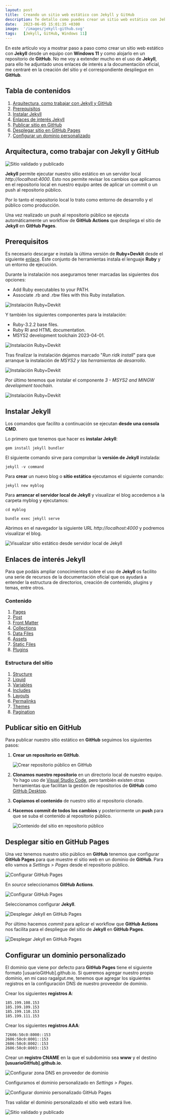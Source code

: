 ```yaml
---
layout: post
title:  Creando un sitio web estático con Jekyll y GitHub
description: Te detallo como puedes crear un sitio web estático con Jekyll y alojarlo de forma gratuita en GitHub.
date:   2023-06-05 15:01:35 +0300
image:  '/images/jekyll-github.svg'
tags:   [Jekyll, GitHub, Windows 11]
---
```


En este artículo voy a mostrar paso a paso como crear un sitio web estático con **Jekyll** desde un equipo con **Windows 11** y como alojarlo en un repositorio de **GitHub**. No me voy a extender mucho en el uso de **Jekyll**, para ello he adjuntado unos enlaces de interés a la documentación oficial, me centraré en la creación del sitio y el correspondiente despliegue en **GitHub**.

## Tabla de contenidos
1. [Arquitectura, como trabajar con Jekyll y GitHub](#arquitectura-como-trabajar-con-jekyll-y-github)
2. [Prerequisitos](#prerequisitos)
3. [Instalar Jekyll](#instalar-jekyll)
4. [Enlaces de interés Jekyll](#enlaces-de-interés-jekyll)
5. [Publicar sitio en GitHub](#publicar-sitio-en-github)
6. [Desplegar sitio en GitHub Pages](#desplegar-sitio-en-github-pages)
7. [Configurar un dominio personalizado](#configurar-un-dominio-personalizado)

## Arquitectura, como trabajar con Jekyll y GitHub

   ![Sitio validado y publicado](/images/arquitectura-jekyll-github-pages.svg)

   **Jekyll** permite ejecutar nuestro sitio estático en un servidor local *http://localhost:4000*. Esto nos permite revisar los cambios que aplicamos en el repositorio local en nuestro equipo antes de aplicar un commit o un push al repositorio público.

   Por lo tanto el repositorio local lo trato como entorno de desarrollo y el público como producción.

   Una vez realizado un push al repositorio público se ejecuta automáticamente un workflow de **GitHub Actions** que despliega el sitio de **Jekyll** en **GitHub Pages**.

## Prerequisitos

Es necesario descargar e instala la última versión de **Ruby+Devkit** desde el siguiente [enlace](https://rubyinstaller.org/downloads/). Este conjunto de herramientas instala el lenguaje **Ruby** y un entorno de ejecución.

Durante la instalación nos aseguramos tener marcadas las siguientes dos opciones:

- Add Ruby executables to your PATH.
- Associate .rb and .rbw files with this Ruby installation.

![Instalación Ruby+Devkit](/images/install-ruby-devkit1.webp)

Y también los siguientes componentes para la instalación:

- Ruby-3.2.2 base files.
- Ruby RI and HTML documentation.
- MSYS2 development toolchain 2023-04-01.

![Instalación Ruby+Devkit](/images/install-ruby-devkit2.webp)

Tras finalizar la instalación dejamos marcado "*Run ridk install*" para que arranque la instalación de *MSYS2 y las herramientas de desarrollo*.

![Instalación Ruby+Devkit](/images/install-ruby-devkit3.webp)

Por último tenemos que instalar el componente *3 - MSYS2 and MINGW development toochain*.

![Instalación Ruby+Devkit](/images/install-ruby-devkit4.webp)


## Instalar Jekyll

Los comandos que facilito a continuación se ejecutan **desde una consola CMD**.

Lo primero que tenemos que hacer es **instalar Jekyll**:

```
gem install jekyll bundler
```
El siguiente comando sirve para comprobar la **versión de Jekyll** instalada:

```
jekyll -v command
```
Para **crear** un nuevo blog o **sitio estático** ejecutamos el siguiente comando:

```
jekyll new myblog
```
Para **arrancar el servidor local de Jekyll** y visualizar el blog accedemos a la carpeta myblog y ejecutamos:

```
cd myblog
```
```
bundle exec jekyll serve
```

Abrimos en el navegador la siguiente URL *http://localhost:4000* y podremos visualizar el blog.

![Visualizar sitio estático desde servidor local de Jekyll](/images/myblog.webp)

## Enlaces de interés Jekyll

Para que podáis ampliar conocimientos sobre el uso de **Jekyll** os facilito una serie de recursos de la documentación oficial que os ayudará a entender la estructura de directorios, creación de contenido, plugins y temas, entre otros.

### Contenido

1. [Pages](https://jekyllrb.com/docs/pages/)
2. [Post](https://jekyllrb.com/docs/posts/)
3. [Front Matter](https://jekyllrb.com/docs/front-matter/)
4. [Collections](https://jekyllrb.com/docs/collections/)
5. [Data Files](https://jekyllrb.com/docs/datafiles/)
6. [Assets](https://jekyllrb.com/docs/assets/)
7. [Static Files](https://jekyllrb.com/docs/static-files/)
8. [Plugins](https://jekyllrb.com/docs/plugins/)

### Estructura del sitio

1. [Structure](https://jekyllrb.com/docs/structure/)
2. [Liquid](https://jekyllrb.com/docs/liquid/)
3. [Variables](https://jekyllrb.com/docs/variables/)
4. [Includes](https://jekyllrb.com/docs/includes/)
5. [Layouts](https://jekyllrb.com/docs/layouts/)
6. [Permalinks](https://jekyllrb.com/docs/permalinks/)
7. [Themes](https://jekyllrb.com/docs/themes/)
8. [Pagination](https://jekyllrb.com/docs/pagination/)

## Publicar sitio en GitHub

Para publicar nuestro sitio estático en **GitHub** seguimos los siguientes pasos:

1. **Crear un repositorio en GitHub**.

   ![Crear repositorio público en GitHub](/images/create-new-public-repository-github.webp)

2. **Clonamos nuestro repositorio** en un directorio local de nuestro equipo. Yo hago uso de [Visual Studio Code](https://code.visualstudio.com/), pero también existen otras herramientas que facilitan la gestión de repositorios de **GitHub** como [GitHub Desktop](create-new-public-repository-github.png).

3. **Copiamos el contenido** de nuestro sitio al repositorio clonado.

4. **Hacemos commit de todos los cambios** y posteriormente un **push** para que se suba el contenido al repositorio público.

   ![Contenido del sitio en repositorio público](/images/push-myblog-jekyll.webp)

## Desplegar sitio en GitHub Pages   

Una vez tenemos nuestro sitio público en **GitHub** tenemos que configurar **GitHub Pages** para que muestre el sitio web en un dominio de **GitHub**. Para ello vamos a *Settings > Pages* desde el repositorio público.

![Configurar GitHub Pages](/images/settings-github-pages.webp)

En *source* seleccionamos **GitHub Actions**.

![Configurar GitHub Pages](/images/source-github-pages.webp)

Seleccionamos configurar **Jekyll**.

![Desplegar Jekyll en GitHub Pages](/images/configure-jekyll-github-pages.webp)

Por último hacemos *commit* para aplicar el workflow que **GitHub Actions** nos facilita para el despliegue del sitio de **Jekyll** en **GitHub Pages**.

![Desplegar Jekyll en GitHub Pages](/images/commit-actions-github-pages.webp)

## Configurar un dominio personalizado

   El dominio que viene por defecto para **GitHub Pages** tiene el siguiente formato [usuarioGitHub].github.io.
   Si queremos agregar nuestro propio dominio, en mi caso ragalgut.me, tenemos que agregar los siguientes registros en la configuración DNS de nuestro proveedor de dominio.

   Crear los siguientes **registros A**:

   ```
   185.199.108.153
   185.199.109.153
   185.199.110.153
   185.199.111.153
   ```

   Crear los siguientes **registros AAA**:

   ```
   72606:50c0:8000::153
   2606:50c0:8001::153
   2606:50c0:8002::153
   2606:50c0:8003::153
   ```

   Crear un **registro CNAME** en la que el subdominio sea **www** y el destino **[usuarioGitHub].github.io**.

   ![Configurar zona DNS en proveedor de dominio](/images/config-dns-zone-github-pages.webp)

   Configuramos el dominio personalizado en *Settings > Pages*.

   ![Configurar dominio personalizado GitHub Pages](/images/custom-domain-github-pages.webp)

   Tras validar el dominio personalizado el sitio web estará live.
   
   ![Sitio validado y publicado](/images/github-pages-live.webp)